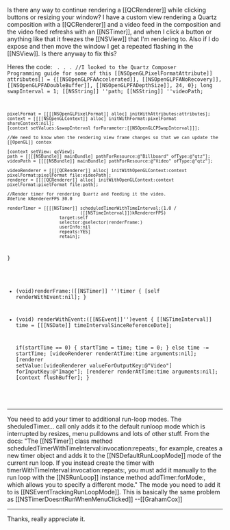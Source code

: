 Is there any way to continue rendering a [[QCRenderer]] while clicking buttons or resizing your window?  I have a custom view rendering a Quartz composition with a [[QCRenderer]] and a video feed in the composition and the video feed refreshs with an [[NSTimer]], and when I click a button or anything like that it freezes the [[NSView]] that I'm rendering to.  Also if I do expose and then move the window I get a repeated flashing in the [[NSView]].  Is there anyway to fix this?

Heres the code:
<code>
      . . .
//I looked to the Quartz Composer Programming guide for some of this
[[NSOpenGLPixelFormatAttribute]]	attributes[] = {[[NSOpenGLPFAAccelerated]], [[NSOpenGLPFANoRecovery]],       [[NSOpenGLPFADoubleBuffer]],    [[NSOpenGLPFADepthSize]], 24, 0};
	long swapInterval = 1;
	[[NSString]] ''path;
	[[NSString]] ''videoPath;
	
	pixelFormat = [[[[NSOpenGLPixelFormat]] alloc] initWithAttributes:attributes];
	context = [[[[NSOpenGLContext]] alloc] initWithFormat:pixelFormat shareContext:nil];
	[context setValues:&swapInterval forParameter:[[NSOpenGLCPSwapInterval]]];

	//We need to know when the rendering view frame changes so that we can update the [[OpenGL]] contex
	
	[context setView: qcView];
	path = [[[[NSBundle]] mainBundle] pathForResource:@"Billboard" ofType:@"qtz"];
	videoPath = [[[[NSBundle]] mainBundle] pathForResource:@"Video" ofType:@"qtz"];
	
	videoRenderer = [[[[QCRenderer]] alloc] initWithOpenGLContext:context pixelFormat:pixelFormat file:videoPath];
	renderer = [[[[QCRenderer]] alloc] initWithOpenGLContext:context pixelFormat:pixelFormat file:path];

	//Render timer for rendering Quartz and feeding it the video.
	#define kRendererFPS 30.0
 
	renderTimer = [[[[NSTimer]] scheduledTimerWithTimeInterval:(1.0 /
                                ([[NSTimeInterval]])kRendererFPS)
                        target:self
                        selector:@selector(renderFrame:)
                        userInfo:nil
                        repeats:YES]
                        retain];
}
- (void)renderFrame:([[NSTimer]] '')timer
{
	[self renderWithEvent:nil];
}
- (void) renderWithEvent:([[NSEvent]]'')event
{
    [[NSTimeInterval]]  time = [[[NSDate]] timeIntervalSinceReferenceDate];
	
	if(startTime == 0)
    {
        startTime = time;
        time = 0;
    }
    else
        time -= startTime;
	[videoRenderer renderAtTime:time arguments:nil];
	[renderer setValue:[videoRenderer valueForOutputKey:@"Video"] forInputKey:@"Image"];
	[renderer renderAtTime:time arguments:nil];
	[context flushBuffer];
}
</code>

----

You need to add your timer to additional run-loop modes. The sheduledTimer... call only adds it to the default runloop mode which is interrupted by resizes, menu pulldowns and lots of other stuff. From the docs: "The [[NSTimer]] class method scheduledTimerWithTimeInterval:invocation:repeats:, for example, creates a new timer object and adds it to the [[NSDefaultRunLoopMode]] mode of the current run loop. If you instead create the timer with timerWithTimeInterval:invocation:repeats:, you must add it manually to the run loop with the [[NSRunLoop]] instance method addTimer:forMode:, which allows you to specify a different mode." The mode you need to add it to is [[NSEventTrackingRunLoopMode]]. This is basically the same problem as [[NSTimerDoesntRunWhenMenuClicked]] --[[GrahamCox]]

----
Thanks, really appreciate it.